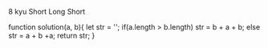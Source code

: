 8 kyu
Short Long Short

function solution(a, b){
  let str = '';
  if(a.length > b.length)
  str = b + a + b;
  else str = a + b +a;
  return str;
}
